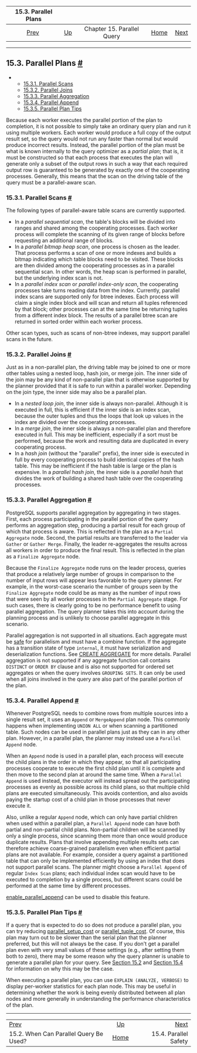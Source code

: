 <!--?xml version="1.0" encoding="UTF-8" standalone="no"?-->

|                                  15.3. Parallel Plans                                  |                                                        |                            |                                                       |                                                       |
| :------------------------------------------------------------------------------------: | :----------------------------------------------------- | :------------------------: | ----------------------------------------------------: | ----------------------------------------------------: |
| [Prev](when-can-parallel-query-be-used.html "15.2. When Can Parallel Query Be Used?")  | [Up](parallel-query.html "Chapter 15. Parallel Query") | Chapter 15. Parallel Query | [Home](index.html "PostgreSQL 17devel Documentation") |  [Next](parallel-safety.html "15.4. Parallel Safety") |

***

## 15.3. Parallel Plans [#](#PARALLEL-PLANS)

*   *   [15.3.1. Parallel Scans](parallel-plans.html#PARALLEL-SCANS)
    *   [15.3.2. Parallel Joins](parallel-plans.html#PARALLEL-JOINS)
    *   [15.3.3. Parallel Aggregation](parallel-plans.html#PARALLEL-AGGREGATION)
    *   [15.3.4. Parallel Append](parallel-plans.html#PARALLEL-APPEND)
    *   [15.3.5. Parallel Plan Tips](parallel-plans.html#PARALLEL-PLAN-TIPS)

Because each worker executes the parallel portion of the plan to completion, it is not possible to simply take an ordinary query plan and run it using multiple workers. Each worker would produce a full copy of the output result set, so the query would not run any faster than normal but would produce incorrect results. Instead, the parallel portion of the plan must be what is known internally to the query optimizer as a *partial plan*; that is, it must be constructed so that each process that executes the plan will generate only a subset of the output rows in such a way that each required output row is guaranteed to be generated by exactly one of the cooperating processes. Generally, this means that the scan on the driving table of the query must be a parallel-aware scan.

### 15.3.1. Parallel Scans [#](#PARALLEL-SCANS)

The following types of parallel-aware table scans are currently supported.

*   In a *parallel sequential scan*, the table's blocks will be divided into ranges and shared among the cooperating processes. Each worker process will complete the scanning of its given range of blocks before requesting an additional range of blocks.
*   In a *parallel bitmap heap scan*, one process is chosen as the leader. That process performs a scan of one or more indexes and builds a bitmap indicating which table blocks need to be visited. These blocks are then divided among the cooperating processes as in a parallel sequential scan. In other words, the heap scan is performed in parallel, but the underlying index scan is not.
*   In a *parallel index scan* or *parallel index-only scan*, the cooperating processes take turns reading data from the index. Currently, parallel index scans are supported only for btree indexes. Each process will claim a single index block and will scan and return all tuples referenced by that block; other processes can at the same time be returning tuples from a different index block. The results of a parallel btree scan are returned in sorted order within each worker process.

Other scan types, such as scans of non-btree indexes, may support parallel scans in the future.

### 15.3.2. Parallel Joins [#](#PARALLEL-JOINS)

Just as in a non-parallel plan, the driving table may be joined to one or more other tables using a nested loop, hash join, or merge join. The inner side of the join may be any kind of non-parallel plan that is otherwise supported by the planner provided that it is safe to run within a parallel worker. Depending on the join type, the inner side may also be a parallel plan.

*   In a *nested loop join*, the inner side is always non-parallel. Although it is executed in full, this is efficient if the inner side is an index scan, because the outer tuples and thus the loops that look up values in the index are divided over the cooperating processes.
*   In a *merge join*, the inner side is always a non-parallel plan and therefore executed in full. This may be inefficient, especially if a sort must be performed, because the work and resulting data are duplicated in every cooperating process.
*   In a *hash join* (without the "parallel" prefix), the inner side is executed in full by every cooperating process to build identical copies of the hash table. This may be inefficient if the hash table is large or the plan is expensive. In a *parallel hash join*, the inner side is a *parallel hash* that divides the work of building a shared hash table over the cooperating processes.

### 15.3.3. Parallel Aggregation [#](#PARALLEL-AGGREGATION)

PostgreSQL supports parallel aggregation by aggregating in two stages. First, each process participating in the parallel portion of the query performs an aggregation step, producing a partial result for each group of which that process is aware. This is reflected in the plan as a `Partial Aggregate` node. Second, the partial results are transferred to the leader via `Gather` or `Gather Merge`. Finally, the leader re-aggregates the results across all workers in order to produce the final result. This is reflected in the plan as a `Finalize Aggregate` node.

Because the `Finalize Aggregate` node runs on the leader process, queries that produce a relatively large number of groups in comparison to the number of input rows will appear less favorable to the query planner. For example, in the worst-case scenario the number of groups seen by the `Finalize Aggregate` node could be as many as the number of input rows that were seen by all worker processes in the `Partial Aggregate` stage. For such cases, there is clearly going to be no performance benefit to using parallel aggregation. The query planner takes this into account during the planning process and is unlikely to choose parallel aggregate in this scenario.

Parallel aggregation is not supported in all situations. Each aggregate must be [safe](parallel-safety.html "15.4. Parallel Safety") for parallelism and must have a combine function. If the aggregate has a transition state of type `internal`, it must have serialization and deserialization functions. See [CREATE AGGREGATE](sql-createaggregate.html "CREATE AGGREGATE") for more details. Parallel aggregation is not supported if any aggregate function call contains `DISTINCT` or `ORDER BY` clause and is also not supported for ordered set aggregates or when the query involves `GROUPING SETS`. It can only be used when all joins involved in the query are also part of the parallel portion of the plan.

### 15.3.4. Parallel Append [#](#PARALLEL-APPEND)

Whenever PostgreSQL needs to combine rows from multiple sources into a single result set, it uses an `Append` or `MergeAppend` plan node. This commonly happens when implementing `UNION ALL` or when scanning a partitioned table. Such nodes can be used in parallel plans just as they can in any other plan. However, in a parallel plan, the planner may instead use a `Parallel Append` node.

When an `Append` node is used in a parallel plan, each process will execute the child plans in the order in which they appear, so that all participating processes cooperate to execute the first child plan until it is complete and then move to the second plan at around the same time. When a `Parallel Append` is used instead, the executor will instead spread out the participating processes as evenly as possible across its child plans, so that multiple child plans are executed simultaneously. This avoids contention, and also avoids paying the startup cost of a child plan in those processes that never execute it.

Also, unlike a regular `Append` node, which can only have partial children when used within a parallel plan, a `Parallel Append` node can have both partial and non-partial child plans. Non-partial children will be scanned by only a single process, since scanning them more than once would produce duplicate results. Plans that involve appending multiple results sets can therefore achieve coarse-grained parallelism even when efficient partial plans are not available. For example, consider a query against a partitioned table that can only be implemented efficiently by using an index that does not support parallel scans. The planner might choose a `Parallel Append` of regular `Index Scan` plans; each individual index scan would have to be executed to completion by a single process, but different scans could be performed at the same time by different processes.

[enable\_parallel\_append](runtime-config-query.html#GUC-ENABLE-PARALLEL-APPEND) can be used to disable this feature.

### 15.3.5. Parallel Plan Tips [#](#PARALLEL-PLAN-TIPS)

If a query that is expected to do so does not produce a parallel plan, you can try reducing [parallel\_setup\_cost](runtime-config-query.html#GUC-PARALLEL-SETUP-COST) or [parallel\_tuple\_cost](runtime-config-query.html#GUC-PARALLEL-TUPLE-COST). Of course, this plan may turn out to be slower than the serial plan that the planner preferred, but this will not always be the case. If you don't get a parallel plan even with very small values of these settings (e.g., after setting them both to zero), there may be some reason why the query planner is unable to generate a parallel plan for your query. See [Section 15.2](when-can-parallel-query-be-used.html "15.2. When Can Parallel Query Be Used?") and [Section 15.4](parallel-safety.html "15.4. Parallel Safety") for information on why this may be the case.

When executing a parallel plan, you can use `EXPLAIN (ANALYZE, VERBOSE)` to display per-worker statistics for each plan node. This may be useful in determining whether the work is being evenly distributed between all plan nodes and more generally in understanding the performance characteristics of the plan.

***

|                                                                                        |                                                        |                                                       |
| :------------------------------------------------------------------------------------- | :----------------------------------------------------: | ----------------------------------------------------: |
| [Prev](when-can-parallel-query-be-used.html "15.2. When Can Parallel Query Be Used?")  | [Up](parallel-query.html "Chapter 15. Parallel Query") |  [Next](parallel-safety.html "15.4. Parallel Safety") |
| 15.2. When Can Parallel Query Be Used?                                                 |  [Home](index.html "PostgreSQL 17devel Documentation") |                                 15.4. Parallel Safety |
